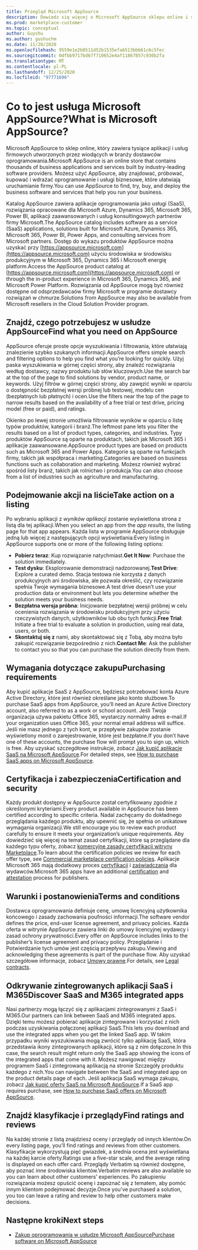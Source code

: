 ```yaml
---
title: Przegląd Microsoft AppSource
description: Dowiedz się więcej o Microsoft AppSource sklepu online i sposobach znajdowania i rozbudowanego wykazu oprogramowania i rozwiązań.
ms.prod: marketplace-customer
ms.topic: conceptual
author: Guyshu
ms.author: gushuchm
ms.date: 11/20/2020
ms.openlocfilehash: 9559e1e2b0511d52b1535efa6513bbb61c6c5fec
ms.sourcegitcommit: 0dfbb9717bd67f710652e4af11867857c930b2fa
ms.translationtype: MT
ms.contentlocale: pl-PL
ms.lasthandoff: 12/25/2020
ms.locfileid: "97771696"
---
```

# <a name="what-is-microsoft-appsource"></a><span data-ttu-id="886c1-103">Co to jest usługa Microsoft AppSource?</span><span class="sxs-lookup"><span data-stu-id="886c1-103">What is Microsoft AppSource?</span></span>

<span data-ttu-id="886c1-104">Microsoft AppSource to sklep online, który zawiera tysiące aplikacji i usług firmowych utworzonych przez wiodących w branży dostawców oprogramowania.</span><span class="sxs-lookup"><span data-stu-id="886c1-104">Microsoft AppSource is an online store that contains thousands of business applications and services built by industry-leading software providers.</span></span> <span data-ttu-id="886c1-105">Możesz użyć AppSource, aby znajdować, próbować, kupować i wdrażać oprogramowanie i usługi biznesowe, które ułatwiają uruchamianie firmy.</span><span class="sxs-lookup"><span data-stu-id="886c1-105">You can use AppSource to find, try, buy, and deploy the business software and services that help you run your business.</span></span>

<span data-ttu-id="886c1-106">Katalog AppSource zawiera aplikacje oprogramowania jako usługi (SaaS), rozwiązania opracowane dla Microsoft Azure, Dynamics 365, Microsoft 365, Power BI, aplikacji zaawansowanych i usług konsultingowych partnerów firmy Microsoft.</span><span class="sxs-lookup"><span data-stu-id="886c1-106">The AppSource catalog includes software as a service (SaaS) applications, solutions built for Microsoft Azure, Dynamics 365, Microsoft 365, Power BI, Power Apps, and consulting services from Microsoft partners.</span></span> <span data-ttu-id="886c1-107">Dostęp do wykazu produktów AppSource można uzyskać przy [https://appsource.microsoft.com](https://appsource.microsoft.com) użyciu środowiska w środowisku produkcyjnym w Microsoft 365, Dynamics 365 i Microsoft energię platform.</span><span class="sxs-lookup"><span data-stu-id="886c1-107">Access the AppSource product catalog at [https://appsource.microsoft.com](https://appsource.microsoft.com) or through the in-product experience in Microsoft 365, Dynamics 365, and Microsoft Power Platform.</span></span> <span data-ttu-id="886c1-108">Rozwiązania od AppSource mogą być również dostępne od odsprzedawcaów firmy Microsoft w programie dostawcy rozwiązań w chmurze.</span><span class="sxs-lookup"><span data-stu-id="886c1-108">Solutions from AppSource may also be available from Microsoft resellers in the Cloud Solution Provider program.</span></span>

## <a name="find-what-you-need-on-appsource"></a><span data-ttu-id="886c1-109">Znajdź, czego potrzebujesz w usłudze AppSource</span><span class="sxs-lookup"><span data-stu-id="886c1-109">Find what you need on AppSource</span></span>

<span data-ttu-id="886c1-110">AppSource oferuje proste opcje wyszukiwania i filtrowania, które ułatwiają znalezienie szybko szukanych informacji.</span><span class="sxs-lookup"><span data-stu-id="886c1-110">AppSource offers simple search and filtering options to help you find what you’re looking for quickly.</span></span> <span data-ttu-id="886c1-111">Użyj paska wyszukiwania w górnej części strony, aby znaleźć rozwiązania według dostawcy, nazwy produktu lub słów kluczowych.</span><span class="sxs-lookup"><span data-stu-id="886c1-111">Use the search bar at the top of the page to find solutions by vendor, product name, or keywords.</span></span> <span data-ttu-id="886c1-112">Użyj filtrów w górnej części strony, aby zawęzić wyniki w oparciu o dostępność bezpłatnej wersji próbnej lub testowej, modelu cen (bezpłatnych lub płatnych) i ocen.</span><span class="sxs-lookup"><span data-stu-id="886c1-112">Use the filters near the top of the page to narrow results based on the availability of a free trial or test drive, pricing model (free or paid), and ratings.</span></span>

<span data-ttu-id="886c1-113">Okienko po lewej stronie umożliwia filtrowanie wyników w oparciu o listę typów produktów, kategorii i branż.</span><span class="sxs-lookup"><span data-stu-id="886c1-113">The leftmost pane lets you filter the results based on a list of product types, categories, and industries.</span></span> <span data-ttu-id="886c1-114">Typy produktów AppSource są oparte na produktach, takich jak Microsoft 365 i aplikacje zaawansowane.</span><span class="sxs-lookup"><span data-stu-id="886c1-114">AppSource product types are based on products such as Microsoft 365 and Power Apps.</span></span> <span data-ttu-id="886c1-115">Kategorie są oparte na funkcjach firmy, takich jak współpraca i marketing.</span><span class="sxs-lookup"><span data-stu-id="886c1-115">Categories are based on business functions such as collaboration and marketing.</span></span> <span data-ttu-id="886c1-116">Możesz również wybrać spośród listy branż, takich jak rolnictwo i produkcja.</span><span class="sxs-lookup"><span data-stu-id="886c1-116">You can also choose from a list of industries such as agriculture and manufacturing.</span></span>

## <a name="take-action-on-a-listing"></a><span data-ttu-id="886c1-117">Podejmowanie akcji na liście</span><span class="sxs-lookup"><span data-stu-id="886c1-117">Take action on a listing</span></span>

<span data-ttu-id="886c1-118">Po wybraniu aplikacji z _wyników aplikacji_ zostanie wyświetlona strona z listą dla tej aplikacji.</span><span class="sxs-lookup"><span data-stu-id="886c1-118">When you select an app from the _app results_, the listing page for that app appears.</span></span> <span data-ttu-id="886c1-119">Każda lista w programie AppSource obsługuje jedną lub więcej z następujących opcji wyświetlania:</span><span class="sxs-lookup"><span data-stu-id="886c1-119">Every listing in AppSource supports one or more of the following listing options:</span></span>

- <span data-ttu-id="886c1-120">**Pobierz teraz**: Kup rozwiązanie natychmiast.</span><span class="sxs-lookup"><span data-stu-id="886c1-120">**Get It Now**: Purchase the solution immediately.</span></span>
- <span data-ttu-id="886c1-121">**Test dysku**: Eksplorowanie demonstracji nadzorowanej.</span><span class="sxs-lookup"><span data-stu-id="886c1-121">**Test Drive**: Explore a curated demo.</span></span> <span data-ttu-id="886c1-122">Stacja testowa nie korzysta z danych produkcyjnych ani środowiska, ale pozwala określić, czy rozwiązanie spełnia Twoje wymagania biznesowe.</span><span class="sxs-lookup"><span data-stu-id="886c1-122">A test drive doesn’t use your production data or environment but lets you determine whether the solution meets your business needs.</span></span>
- <span data-ttu-id="886c1-123">**Bezpłatna wersja próbna**: Inicjowanie bezpłatnej wersji próbnej w celu ocenienia rozwiązania w środowisku produkcyjnym przy użyciu rzeczywistych danych, użytkowników lub obu tych funkcji.</span><span class="sxs-lookup"><span data-stu-id="886c1-123">**Free Trial**: Initiate a free trial to evaluate a solution in production, using real data, users, or both.</span></span>
- <span data-ttu-id="886c1-124">**Skontaktuj się z** nami, aby skontaktować się z Tobą, aby można było zakupić rozwiązanie bezpośrednio z nich.</span><span class="sxs-lookup"><span data-stu-id="886c1-124">**Contact Me**: Ask the publisher to contact you so that you can purchase the solution directly from them.</span></span>

## <a name="purchasing-requirements"></a><span data-ttu-id="886c1-125">Wymagania dotyczące zakupu</span><span class="sxs-lookup"><span data-stu-id="886c1-125">Purchasing requirements</span></span>

<span data-ttu-id="886c1-126">Aby kupić aplikacje SaaS z AppSource, będziesz potrzebować konta Azure Active Directory, które jest również określane jako konto służbowe.</span><span class="sxs-lookup"><span data-stu-id="886c1-126">To purchase SaaS apps from AppSource, you’ll need an Azure Active Directory account, also referred to as a work or school account.</span></span> <span data-ttu-id="886c1-127">Jeśli Twoja organizacja używa pakietu Office 365, wystarczy normalny adres e-mail.</span><span class="sxs-lookup"><span data-stu-id="886c1-127">If your organization uses Office 365, your normal email address will suffice.</span></span> <span data-ttu-id="886c1-128">Jeśli nie masz jednego z tych kont, w przepływie zakupów zostanie wyświetlony monit o zarejestrowanie, które jest bezpłatne.</span><span class="sxs-lookup"><span data-stu-id="886c1-128">If you don’t have one of these accounts, the purchase flow will prompt you to sign up, which is free.</span></span> <span data-ttu-id="886c1-129">Aby uzyskać szczegółowe instrukcje, zobacz [Jak kupić aplikacje SaaS na Microsoft AppSource](purchase-software-appsource.md).</span><span class="sxs-lookup"><span data-stu-id="886c1-129">For detailed steps, see [How to purchase SaaS apps on Microsoft AppSource](purchase-software-appsource.md).</span></span>

## <a name="certification-and-security"></a><span data-ttu-id="886c1-130">Certyfikacja i zabezpieczenia</span><span class="sxs-lookup"><span data-stu-id="886c1-130">Certification and security</span></span>

<span data-ttu-id="886c1-131">Każdy produkt dostępny w AppSource został certyfikowany zgodnie z określonymi kryteriami.</span><span class="sxs-lookup"><span data-stu-id="886c1-131">Every product available in AppSource has been certified according to specific criteria.</span></span> <span data-ttu-id="886c1-132">Nadal zachęcamy do dokładnego przeglądania każdego produktu, aby upewnić się, że spełnia on unikatowe wymagania organizacji.</span><span class="sxs-lookup"><span data-stu-id="886c1-132">We still encourage you to review each product carefully to ensure it meets your organization’s unique requirements.</span></span> <span data-ttu-id="886c1-133">Aby dowiedzieć się więcej na temat zasad certyfikacji, które są przeglądane dla każdego typu oferty, zobacz [komercyjne zasady certyfikacji witryny Marketplace](/legal/marketplace/certification-policies).</span><span class="sxs-lookup"><span data-stu-id="886c1-133">To learn about the certification policies we review for each offer type, see [Commercial marketplace certification policies](/legal/marketplace/certification-policies).</span></span> <span data-ttu-id="886c1-134">Aplikacje Microsoft 365 mają dodatkowy proces [certyfikacji](/microsoft-365-app-certification/docs/enterprise-app-certification-guide) i [zaświadczania](/microsoft-365-app-certification/docs/enterprise-app-attestation-guide) dla wydawców.</span><span class="sxs-lookup"><span data-stu-id="886c1-134">Microsoft 365 apps have an additional [certification](/microsoft-365-app-certification/docs/enterprise-app-certification-guide) and [attestation](/microsoft-365-app-certification/docs/enterprise-app-attestation-guide) process for publishers.</span></span>

## <a name="terms-and-conditions"></a><span data-ttu-id="886c1-135">Warunki i postanowienia</span><span class="sxs-lookup"><span data-stu-id="886c1-135">Terms and conditions</span></span>

<span data-ttu-id="886c1-136">Dostawca oprogramowania definiuje cenę, umowę licencyjną użytkownika końcowego i zasady zachowania poufności informacji.</span><span class="sxs-lookup"><span data-stu-id="886c1-136">The software vendor defines the price, end-user license agreement, and privacy policies.</span></span> <span data-ttu-id="886c1-137">Każda oferta w witrynie AppSource zawiera linki do umowy licencyjnej wydawcy i zasad ochrony prywatności.</span><span class="sxs-lookup"><span data-stu-id="886c1-137">Every offer on AppSource includes links to the publisher’s license agreement and privacy policy.</span></span> <span data-ttu-id="886c1-138">Przeglądanie i Potwierdzanie tych umów jest częścią przepływu zakupu.</span><span class="sxs-lookup"><span data-stu-id="886c1-138">Viewing and acknowledging these agreements is part of the purchase flow.</span></span> <span data-ttu-id="886c1-139">Aby uzyskać szczegółowe informacje, zobacz [Umowy prawne](legal-contracts.md).</span><span class="sxs-lookup"><span data-stu-id="886c1-139">For details, see [Legal contracts](legal-contracts.md).</span></span>

## <a name="discover-saas-and-m365-integrated-apps"></a><span data-ttu-id="886c1-140">Odkrywanie zintegrowanych aplikacji SaaS i M365</span><span class="sxs-lookup"><span data-stu-id="886c1-140">Discover SaaS and M365 integrated apps</span></span>

<span data-ttu-id="886c1-141">Nasi partnerzy mogą łączyć się z aplikacjami zintegrowanymi z SaaS i M365.</span><span class="sxs-lookup"><span data-stu-id="886c1-141">Our partners can link between SaaS and M365 integrated apps.</span></span> <span data-ttu-id="886c1-142">Dzięki temu możesz pobierać aplikacje zintegrowane i korzystać z nich podczas uzyskiwania połączonej aplikacji SaaS.</span><span class="sxs-lookup"><span data-stu-id="886c1-142">This lets you download and use the integrated apps when you get the linked SaaS app.</span></span> <span data-ttu-id="886c1-143">W takim przypadku wyniki wyszukiwania mogą zwrócić tylko aplikację SaaS, która przedstawia ikony zintegrowanych aplikacji, które są z nim dołączone.</span><span class="sxs-lookup"><span data-stu-id="886c1-143">In this case, the search result might return only the SaaS app showing the icons of the integrated apps that come with it.</span></span> <span data-ttu-id="886c1-144">Możesz nawigować między programem SaaS i zintegrowaną aplikacją na stronie Szczegóły produktu każdego z nich.</span><span class="sxs-lookup"><span data-stu-id="886c1-144">You can navigate between the SaaS and integrated app on the product details page of each.</span></span> <span data-ttu-id="886c1-145">Jeśli aplikacja SaaS wymaga zakupu, zobacz [Jak kupić oferty SaaS na Microsoft AppSource](purchase-software-appsource.md).</span><span class="sxs-lookup"><span data-stu-id="886c1-145">If a SaaS app requires purchase, see [How to purchase SaaS offers on Microsoft AppSource](purchase-software-appsource.md).</span></span>

## <a name="find-ratings-and-reviews"></a><span data-ttu-id="886c1-146">Znajdź klasyfikacje i przeglądy</span><span class="sxs-lookup"><span data-stu-id="886c1-146">Find ratings and reviews</span></span>

<span data-ttu-id="886c1-147">Na każdej stronie z listą znajdziesz oceny i przeglądy od innych klientów.</span><span class="sxs-lookup"><span data-stu-id="886c1-147">On every listing page, you’ll find ratings and reviews from other customers.</span></span> <span data-ttu-id="886c1-148">Klasyfikacje wykorzystują pięć gwiazdek, a średnia ocena jest wyświetlana na każdej karcie oferty.</span><span class="sxs-lookup"><span data-stu-id="886c1-148">Ratings use a five-star scale, and the average rating is displayed on each offer card.</span></span> <span data-ttu-id="886c1-149">Przeglądy Verbatim są również dostępne, aby poznać inne środowiska klientów.</span><span class="sxs-lookup"><span data-stu-id="886c1-149">Verbatim reviews are also available so you can learn about other customers’ experiences.</span></span> <span data-ttu-id="886c1-150">Po zakupieniu rozwiązania możesz opuścić ocenę i zapoznać się z tematem, aby pomóc innym klientom podejmować decyzje.</span><span class="sxs-lookup"><span data-stu-id="886c1-150">Once you’ve purchased a solution, you too can leave a rating and review to help other customers make decisions.</span></span>

## <a name="next-steps"></a><span data-ttu-id="886c1-151">Następne kroki</span><span class="sxs-lookup"><span data-stu-id="886c1-151">Next steps</span></span>

- [<span data-ttu-id="886c1-152">Zakup oprogramowania w usłudze Microsoft AppSource</span><span class="sxs-lookup"><span data-stu-id="886c1-152">Purchase software on Microsoft AppSource</span></span>](purchase-software-appsource.md)
